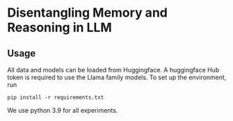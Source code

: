 # Disentangling Memory and Reasoning in LLM


## Usage

All data and models can be loaded from Huggingface. A huggingface Hub token is required to use the Llama family models. To set up the environment, run
```
pip install -r requirements.txt 
```
We use python 3.9 for all experiments.
